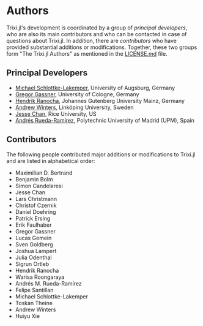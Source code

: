 # Authors

Trixi.jl's development is coordinated by a group of *principal developers*,
who are also its main contributors and who can be contacted in case of
questions about Trixi.jl. In addition, there are *contributors* who have
provided substantial additions or modifications. Together, these two groups form
"The Trixi.jl Authors" as mentioned in the [LICENSE.md](LICENSE.md) file.

## Principal Developers
* [Michael Schlottke-Lakemper](https://www.uni-augsburg.de/fakultaet/mntf/math/prof/hpsc),
  University of Augsburg, Germany
* [Gregor Gassner](https://www.mi.uni-koeln.de/NumSim/gregor-gassner),
  University of Cologne, Germany
* [Hendrik Ranocha](https://ranocha.de),
  Johannes Gutenberg University Mainz, Germany
* [Andrew Winters](https://liu.se/en/employee/andwi94),
  Linköping University, Sweden
* [Jesse Chan](https://jlchan.github.io),
  Rice University, US
* [Andrés Rueda-Ramírez](https://andres.rueda-ramirez.com),
  Polytechnic University of Madrid (UPM), Spain

## Contributors
The following people contributed major additions or modifications to Trixi.jl and
are listed in alphabetical order:

* Maximilian D. Bertrand
* Benjamin Bolm
* Simon Candelaresi
* Jesse Chan
* Lars Christmann
* Christof Czernik
* Daniel Doehring
* Patrick Ersing
* Erik Faulhaber
* Gregor Gassner
* Lucas Gemein
* Sven Goldberg
* Joshua Lampert
* Julia Odenthal
* Sigrun Ortleb
* Hendrik Ranocha
* Warisa Roongaraya
* Andrés M. Rueda-Ramírez
* Felipe Santillan
* Michael Schlottke-Lakemper
* Toskan Theine
* Andrew Winters
* Huiyu Xie

